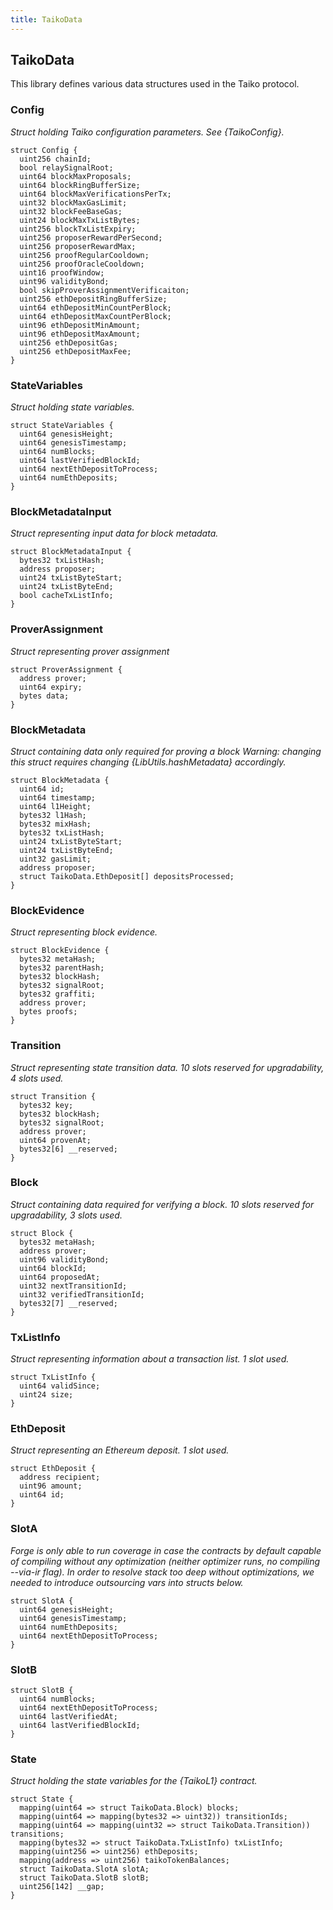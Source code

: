 ```yaml
---
title: TaikoData
---
```


## TaikoData

This library defines various data structures used in the Taiko
protocol.

### Config

_Struct holding Taiko configuration parameters. See {TaikoConfig}._

```solidity
struct Config {
  uint256 chainId;
  bool relaySignalRoot;
  uint64 blockMaxProposals;
  uint64 blockRingBufferSize;
  uint64 blockMaxVerificationsPerTx;
  uint32 blockMaxGasLimit;
  uint32 blockFeeBaseGas;
  uint24 blockMaxTxListBytes;
  uint256 blockTxListExpiry;
  uint256 proposerRewardPerSecond;
  uint256 proposerRewardMax;
  uint256 proofRegularCooldown;
  uint256 proofOracleCooldown;
  uint16 proofWindow;
  uint96 validityBond;
  bool skipProverAssignmentVerificaiton;
  uint256 ethDepositRingBufferSize;
  uint64 ethDepositMinCountPerBlock;
  uint64 ethDepositMaxCountPerBlock;
  uint96 ethDepositMinAmount;
  uint96 ethDepositMaxAmount;
  uint256 ethDepositGas;
  uint256 ethDepositMaxFee;
}
```

### StateVariables

_Struct holding state variables._

```solidity
struct StateVariables {
  uint64 genesisHeight;
  uint64 genesisTimestamp;
  uint64 numBlocks;
  uint64 lastVerifiedBlockId;
  uint64 nextEthDepositToProcess;
  uint64 numEthDeposits;
}
```

### BlockMetadataInput

_Struct representing input data for block metadata._

```solidity
struct BlockMetadataInput {
  bytes32 txListHash;
  address proposer;
  uint24 txListByteStart;
  uint24 txListByteEnd;
  bool cacheTxListInfo;
}
```

### ProverAssignment

_Struct representing prover assignment_

```solidity
struct ProverAssignment {
  address prover;
  uint64 expiry;
  bytes data;
}
```

### BlockMetadata

_Struct containing data only required for proving a block
Warning: changing this struct requires changing {LibUtils.hashMetadata}
accordingly._

```solidity
struct BlockMetadata {
  uint64 id;
  uint64 timestamp;
  uint64 l1Height;
  bytes32 l1Hash;
  bytes32 mixHash;
  bytes32 txListHash;
  uint24 txListByteStart;
  uint24 txListByteEnd;
  uint32 gasLimit;
  address proposer;
  struct TaikoData.EthDeposit[] depositsProcessed;
}
```

### BlockEvidence

_Struct representing block evidence._

```solidity
struct BlockEvidence {
  bytes32 metaHash;
  bytes32 parentHash;
  bytes32 blockHash;
  bytes32 signalRoot;
  bytes32 graffiti;
  address prover;
  bytes proofs;
}
```

### Transition

_Struct representing state transition data.
10 slots reserved for upgradability, 4 slots used._

```solidity
struct Transition {
  bytes32 key;
  bytes32 blockHash;
  bytes32 signalRoot;
  address prover;
  uint64 provenAt;
  bytes32[6] __reserved;
}
```

### Block

_Struct containing data required for verifying a block.
10 slots reserved for upgradability, 3 slots used._

```solidity
struct Block {
  bytes32 metaHash;
  address prover;
  uint96 validityBond;
  uint64 blockId;
  uint64 proposedAt;
  uint32 nextTransitionId;
  uint32 verifiedTransitionId;
  bytes32[7] __reserved;
}
```

### TxListInfo

_Struct representing information about a transaction list.
1 slot used._

```solidity
struct TxListInfo {
  uint64 validSince;
  uint24 size;
}
```

### EthDeposit

_Struct representing an Ethereum deposit.
1 slot used._

```solidity
struct EthDeposit {
  address recipient;
  uint96 amount;
  uint64 id;
}
```

### SlotA

_Forge is only able to run coverage in case the contracts by default
capable of compiling without any optimization (neither optimizer runs,
no compiling --via-ir flag).
In order to resolve stack too deep without optimizations, we needed to
introduce outsourcing vars into structs below._

```solidity
struct SlotA {
  uint64 genesisHeight;
  uint64 genesisTimestamp;
  uint64 numEthDeposits;
  uint64 nextEthDepositToProcess;
}
```

### SlotB

```solidity
struct SlotB {
  uint64 numBlocks;
  uint64 nextEthDepositToProcess;
  uint64 lastVerifiedAt;
  uint64 lastVerifiedBlockId;
}
```

### State

_Struct holding the state variables for the {TaikoL1} contract._

```solidity
struct State {
  mapping(uint64 => struct TaikoData.Block) blocks;
  mapping(uint64 => mapping(bytes32 => uint32)) transitionIds;
  mapping(uint64 => mapping(uint32 => struct TaikoData.Transition)) transitions;
  mapping(bytes32 => struct TaikoData.TxListInfo) txListInfo;
  mapping(uint256 => uint256) ethDeposits;
  mapping(address => uint256) taikoTokenBalances;
  struct TaikoData.SlotA slotA;
  struct TaikoData.SlotB slotB;
  uint256[142] __gap;
}
```
